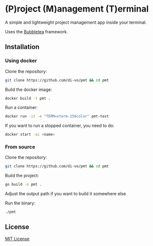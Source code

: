 # (P)roject (M)anagement (T)erminal

A simple and lightweight project management app inside your terminal.

Uses the [Bubbletea](https://github.com/charmbracelet/bubbletea) framework.

## Installation

### Using docker

Clone the repository:

```bash
git clone https://github.com/di-vo/pmt && cd pmt
```

Build the docker image:

```bash
docker build -t pmt .
```

Run a container:

```bash
docker run -it -e "TERM=xterm-256color" pmt-test
```

If you want to run a stopped container, you need to do:

```bash
docker start -ai <name>
```

### From source

Clone the repository:

```bash
git clone https://github.com/di-vo/pmt && cd pmt
```

Build the project:

```bash
go build -o pmt .
```
Adjust the output path if you want to build it somewhere else

Run the binary:

```bash
./pmt
```
## License
[MIT License](LICENSE)
